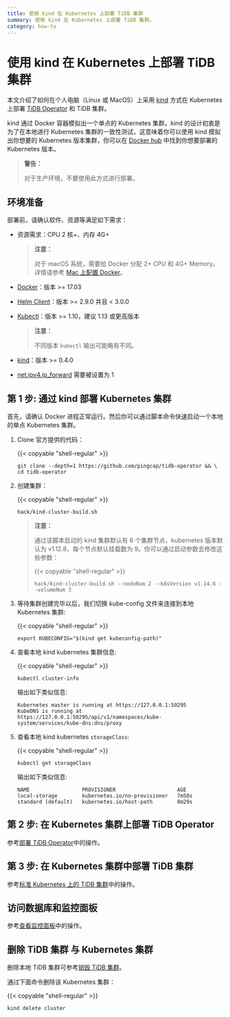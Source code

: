 ```yaml
---
title: 使用 kind 在 Kubernetes 上部署 TiDB 集群
summary: 使用 kind 在 Kubernetes 上部署 TiDB 集群。
category: how-to
---
```


# 使用 kind 在 Kubernetes 上部署 TiDB 集群

本文介绍了如何在个人电脑（Linux 或 MacOS）上采用 [kind](https://kind.sigs.k8s.io/) 方式在 Kubernetes 上部署 [TiDB Operator](https://github.com/pingcap/tidb-operator) 和 TiDB 集群。

kind 通过 Docker 容器模拟出一个单点的 Kubernetes 集群。kind 的设计初衷是为了在本地进行 Kubernetes 集群的一致性测试，这意味着你可以使用 kind 模拟出你想要的 Kubernetes 版本集群，你可以在 [Docker hub](https://hub.docker.com/r/kindest/node/tags) 中找到你想要部署的 Kubernetes 版本。

> **警告：**
>
> 对于生产环境，不要使用此方式进行部署。

## 环境准备

部署前，请确认软件、资源等满足如下需求：

- 资源需求：CPU 2 核+、内存 4G+

    > **注意：**
    >
    > 对于 macOS 系统，需要给 Docker 分配 2+ CPU 和 4G+ Memory。详情请参考 [Mac 上配置 Docker](https://docs.docker.com/docker-for-mac/#advanced)。

- [Docker](https://docs.docker.com/install/)：版本 >= 17.03
- [Helm Client](https://github.com/helm/helm/blob/master/docs/install.md#installing-the-helm-client)：版本 >= 2.9.0 并且 < 3.0.0
- [Kubectl](https://kubernetes.io/docs/tasks/tools/install-kubectl)：版本 >= 1.10，建议 1.13 或更高版本

    > **注意：**
    >
    > 不同版本 `kubectl` 输出可能略有不同。

- [kind](https://kind.sigs.k8s.io/docs/user/quick-start/)：版本 >= 0.4.0
- [net.ipv4.ip_forward](https://linuxconfig.org/how-to-turn-on-off-ip-forwarding-in-linux) 需要被设置为 1

## 第 1 步: 通过 kind 部署 Kubernetes 集群

首先，请确认 Docker 进程正常运行。然后你可以通过脚本命令快速启动一个本地的单点 Kubernetes 集群。

1. Clone 官方提供的代码：

    {{< copyable "shell-regular" >}}

    ``` shell
    git clone --depth=1 https://github.com/pingcap/tidb-operator && \
    cd tidb-operator
    ```

2. 创建集群：

    {{< copyable "shell-regular" >}}

    ``` shell
    hack/kind-cluster-build.sh
    ```

    > **注意：**
    >
    > 通过该脚本启动的 kind 集群默认有 6 个集群节点，kubernetes 版本默认为 v1.12.8，每个节点默认挂载数为 9。你可以通过启动参数去修改这些参数：
    >
    > {{< copyable "shell-regular" >}}
    >
    > ```shell
    > hack/kind-cluster-build.sh --nodeNum 2 --k8sVersion v1.14.6 --volumeNum 3
    > ```

3. 等待集群创建完毕以后，我们切换 kube-config 文件来连接到本地 Kubernetes 集群:

    {{< copyable "shell-regular" >}}

    ```shell
    export KUBECONFIG="$(kind get kubeconfig-path)"
    ```

4. 查看本地 kind kubernetes 集群信息:

    {{< copyable "shell-regular" >}}

    ``` shell
    kubectl cluster-info
    ```

    输出如下类似信息:

    ``` shell
    Kubernetes master is running at https://127.0.0.1:50295
    KubeDNS is running at https://127.0.0.1:50295/api/v1/namespaces/kube-system/services/kube-dns:dns/proxy
    ```

5. 查看本地 kind kubernetes `storageClass`:

    {{< copyable "shell-regular" >}}

    ``` shell
    kubectl get storageClass
    ```

    输出如下类似信息:

    ``` shell
    NAME                 PROVISIONER                    AGE
    local-storage        kubernetes.io/no-provisioner   7m50s
    standard (default)   kubernetes.io/host-path        8m29s
    ```

## 第 2 步: 在 Kubernetes 集群上部署 TiDB Operator

参考[部署 TiDB Operator](/dev/tidb-in-kubernetes/deploy/tidb-operator.md#安装-tidb-operator)中的操作。

## 第 3 步: 在 Kubernetes 集群中部署 TiDB 集群

参考[标准 Kubernetes 上的 TiDB 集群](/dev/tidb-in-kubernetes/deploy/general-kubernetes.md#部署-tidb-集群)中的操作。

## 访问数据库和监控面板

参考[查看监控面板](/dev/tidb-in-kubernetes/monitor/tidb-in-kubernetes.md#查看监控面板)中的操作。

## 删除 TiDB 集群 与 Kubernetes 集群

删除本地 TiDB 集群可参考[销毁 TiDB 集群](/dev/tidb-in-kubernetes/maintain/destroy-tidb-cluster.md#销毁-kubernetes-上的-tidb-集群)。

通过下面命令删除该 Kubernetes 集群：

{{< copyable "shell-regular" >}}

``` shell
kind delete cluster
```
